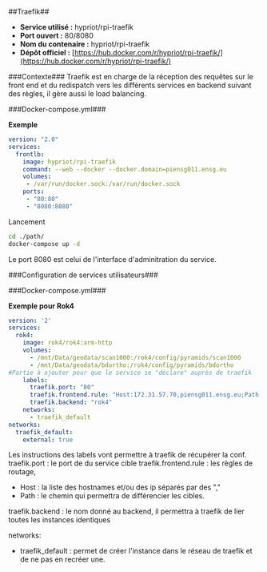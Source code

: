 ##Traefik##

- **Service utilisé :** hypriot/rpi-traefik
- **Port ouvert :** 80/8080
- **Nom du contenaire :** hypriot/rpi-traefik
- **Dépôt officiel :** [https://hub.docker.com/r/hypriot/rpi-traefik/](https://hub.docker.com/r/hypriot/rpi-traefik/)

###Contexte###
Traefik est en charge de la réception des requêtes sur le front end et du redispatch vers les différents services en backend suivant des règles, il gère aussi le load balancing.

###Docker-compose.yml###

**Exemple**
```yml
version: "2.0"
services:
  frontlb:
    image: hypriot/rpi-traefik
    command: --web --docker --docker.domain=piensg011.ensg.eu
    volumes:
     - /var/run/docker.sock:/var/run/docker.sock
    ports:
     - "80:80"
     - "8080:8080"
```

Lancement
```sh
cd ./path/
docker-compose up -d
```

Le port 8080 est celui de l'interface d'adminitration du service.

###Configuration de services utilisateurs###

###Docker-compose.yml###

**Exemple pour Rok4**
```yml
version: '2'
services:
  rok4:
    image: rok4/rok4:arm-http
    volumes:
      - /mnt/Data/geodata/scan1000:/rok4/config/pyramids/scan1000
      - /mnt/Data/geodata/bdortho:/rok4/config/pyramids/bdortho
#Partie à ajouter pour que le service se "déclare" auprès de traefik
    labels:
      traefik.port: "80" 
      traefik.frontend.rule: "Host:172.31.57.70,piensg011.ensg.eu;Path:/rok4"
      traefik.backend: "rok4"
    networks:
      - traefik_default
networks:
  traefik_default:
    external: true
```

Les instructions des labels vont permettre à traefik de récupérer la conf.
traefik.port : le port de du service cible
traefik.frontend.rule : les règles de routage, 

- Host : la liste des hostnames et/ou des ip séparés par des ","
- Path : le chemin qui permettra de différencier les cibles.

traefik.backend : le nom donné au backend, il permettra à traefik de lier toutes les instances identiques

networks:

- traefik_default : permet de créer l'instance dans le réseau de traefik et de ne pas en recréer une.
